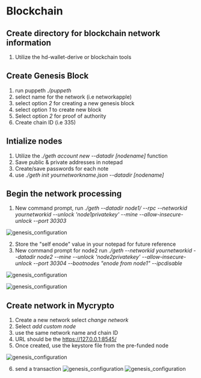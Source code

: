 # Blockchain

## Create directory for blockchain network information

1) Utilize the hd-wallet-derive or blockchain tools


## Create Genesis Block
1)  run puppeth *./puppeth*
2) select name for the network (i.e networkapple)
3) select option *2* for creating a new genesis block
4) select option *1* to create new block
5) Select option *2* for proof of authority 
6) Create chain ID (i.e 335)




## Intialize nodes

1) Utilize the *./geth account new --datadir [nodename]* function
2) Save public & private addresses in notepad
3) Create/save passwords for each note
4) use *./geth init yournetworkname.json --datadir [nodename]*

## Begin the network processing
1) New command prompt, run  *./geth --datadir node1/ --rpc --networkid yournetworkid --unlock 'node1privatekey' --mine --allow-insecure-unlock --port 30303*

![genesis_configuration](./screenshot/unlocknode1.png)
 
2) Store the "self enode" value in your notepad for future reference
3) New command prompt for node2 run  *./geth --networkid yournetworkid --datadir node2 --mine --unlock 'node2privatekey' --allow-insecure-unlock --port 30304 --bootnodes "enode from node1" --ipcdisable*

![genesis_configuration](./screenshot/unlocknode2.png)


![genesis_configuration](./screenshot/mycrynetwork.png)


## Create network in Mycrypto
1) Create a new network select *change network*
2) Select *add custom node* 
3) use the same network name and chain ID 
4) URL should be the https://127.0.0.1:8545/
5) Once created, use the keystore file from the pre-funded node

![genesis_configuration](./screenshot/keystore.png)

6) send a transaction
![genesis_configuration](./screenshot/suctrans.png)
![genesis_configuration](./screenshot/confirmtrans.png)



